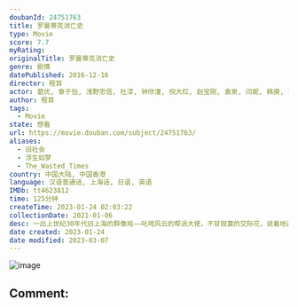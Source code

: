 ```yaml
---
doubanId: 24751763
title: 罗曼蒂克消亡史
type: Movie
score: 7.7
myRating: 
originalTitle: 罗曼蒂克消亡史
genre: 剧情
datePublished: 2016-12-16
director: 程耳
actor: 葛优, 章子怡, 浅野忠信, 杜淳, 钟欣潼, 倪大红, 赵宝刚, 袁泉, 闫妮, 韩庚, 霍思燕, 杜江, 王传君, 钟汉良, 马晓伟, 吕行, 乔笑笑, 刘天阳, 赵海涛, 叶禾, 周敬峰, 杨露璐, 松峰莉璃, 松浦敬之, 平田康之, 张晓龙, 郭晓小, 小黑, 徐忱, 李冰, 张歌, 阿十·戈里, 周玲, 姜勇军, 李思源, 王唯, 张琛, 张启煜, 张志明
author: 程耳
tags:
  - Movie
state: 想看
url: https://movie.douban.com/subject/24751763/
aliases:
  - 旧社会
  - 浮生如梦
  - The_Wasted_Times
country: 中国大陆, 中国香港
language: 汉语普通话, 上海话, 日语, 英语
IMDb: tt4623812
time: 125分钟
createTime: 2023-01-24 02:03:22
collectionDate: 2021-01-06
desc: 一出上世纪30年代旧上海的群像戏——叱咤风云的帮派大佬，不甘寂寞的交际花，说着地道上海话的日本妹夫，只收交通费的杀手，被冷落却忠诚的姨太太，外表光鲜的电影皇后，深宅大院里深不可测的管家，偶尔偷腥的电影...
date created: 2023-01-24
date modified: 2023-03-07
---
```


![image](p2404553168.jpg)

Comment:
---
